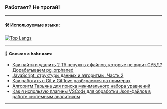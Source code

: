 ### Работает? Не трогай!

---
<!--
#### 🛠️ Technical stack:

![Java](https://img.shields.io/badge/Java-informational?logo=Oracle&style=flat&logoColor=white&color=FF4500)
![Kotlin](https://img.shields.io/badge/Kotlin-informational?logo=Kotlin&style=flat&logoColor=white&color=774D97)
![TS](https://img.shields.io/badge/TypeScript-informational?logo=typeScript&style=flat&logoColor=black&color=017acc)
![Python](https://img.shields.io/badge/Python-informational?logo=Python&style=flat&logoColor=black&color=ffdd54) <br>
![Spring](https://img.shields.io/badge/Spring-informational?logo=Spring&style=flat&logoColor=white&color=6DB33F) 
![SpringBoot](https://img.shields.io/badge/SpringBoot-informational?logo=SpringBoot&style=flat&logoColor=white&color=6DB33F)
![Nest](https://img.shields.io/badge/NestJS-informational?logo=NestJS&style=flat&logoColor=white&color=E0234E) 
![NodeJS](https://img.shields.io/badge/NodeJS-informational?logo=node.js&style=flat&logoColor=white&color=70A760)<br>
![PostgreSQL](https://img.shields.io/badge/PostgreSQL-informational?logo=PostgreSQL&style=flat&logoColor=white&color=DAA520)
![MongoDB](https://img.shields.io/badge/MongoDB-informational?logo=MongoDB&style=flat&logoColor=white&color=870000)
![Apache](https://img.shields.io/badge/Apache-informational?logo=apache&style=flat&logoColor=white&color=f74e28)

___ 
-->

#### 🛠️ Используемые языки:

[![Top Langs](https://github-readme-stats-u2qms2cxw-advtsettinggmailcoms-projects.vercel.app/api/top-langs/?username=zloylis&langs_count=10&hide_title=true&title_color=e6edf3&size_weight=0.5&count_weight=0.5&layout=compact&hide_progress=true&hide_border=true&theme=dracula)](https://github.com/zloylis)

<!---


####  :octocat:&nbsp;&nbsp; Статистика:

![GitHub stats](https://github-readme-stats-u2qms2cxw-advtsettinggmailcoms-projects.vercel.app/api?username=zloylis&show_icons=true&hide_border=true&theme=dracula&title_color=e6edf3&include_all_commits=true&count_private=true&hide_rank=false&hide_title=true&rank_icon=github)
-->
---

#### 💬 Свежее с habr.com:

<!-- BLOG-POST-LIST:START -->
- [Как найти и удалить 2 Тб ненужных файлов, которые не видит СУБД? Дорабатываем pg_orphaned](https://habr.com/ru/companies/sberbank/articles/825962/?utm_source=habrahabr&utm_medium=rss&utm_campaign=825962)
- [JavaScript: структуры данных и алгоритмы. Часть 2](https://habr.com/ru/companies/timeweb/articles/828068/?utm_source=habrahabr&utm_medium=rss&utm_campaign=828068)
- [Как работать с Git и Gitflow: разбираемся на примерах](https://habr.com/ru/companies/beeline_cloud/articles/829142/?utm_source=habrahabr&utm_medium=rss&utm_campaign=829142)
- [Алгоритм Тарьяна для поиска минимального набора уравнений](https://habr.com/ru/articles/829136/?utm_source=habrahabr&utm_medium=rss&utm_campaign=829136)
- [Как я использую плагины VSCode для обработки Json-файлов в работе системным аналитиком](https://habr.com/ru/companies/ru_mts/articles/829134/?utm_source=habrahabr&utm_medium=rss&utm_campaign=829134)
<!-- BLOG-POST-LIST:END -->

---
